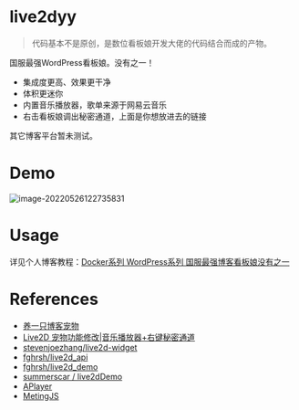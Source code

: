 # live2dyy

> 代码基本不是原创，是数位看板娘开发大佬的代码结合而成的产物。

国服最强WordPress看板娘。没有之一！

+ 集成度更高、效果更干净
+ 体积更迷你
+ 内置音乐播放器，歌单来源于网易云音乐
+ 右击看板娘调出秘密通道，上面是你想放进去的链接

其它博客平台暂未测试。

# Demo

![image-20220526122735831](https://chevereto.hwb0307.com/images/2022/05/26/image-20220526122735831.png)

# Usage

详见个人博客教程：[Docker系列 WordPress系列 国服最强博客看板娘没有之一](https://blognas.hwb0307.com/linux/docker/1165)

# References

+ [养一只博客宠物](https://crowya.com/1092)
+ [Live2D 宠物功能修改|音乐播放器+右键秘密通道](https://crowya.com/1088)
+ [stevenjoezhang/live2d-widget](https://github.com/stevenjoezhang)
+ [fghrsh/live2d_api](https://github.com/fghrsh/live2d_api)
+ [fghrsh/live2d_demo](https://github.com/fghrsh/live2d_demo)
+ [summerscar / live2dDemo](https://github.com/summerscar/live2dDemo)
+ [APlayer](https://github.com/MoePlayer/APlayer)
+ [MetingJS](https://github.com/metowolf/MetingJS)
